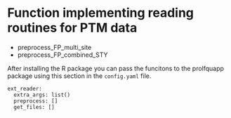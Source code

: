 # Function implementing reading routines for PTM data

- preprocess_FP_multi_site
- preprocess_FP_combined_STY

After installing the R package you can pass the funcitons to the prolfquapp package using this section in the `config.yaml` file.

```
ext_reader:
  extra_args: list()
  preprocess: []
  get_files: []
```
